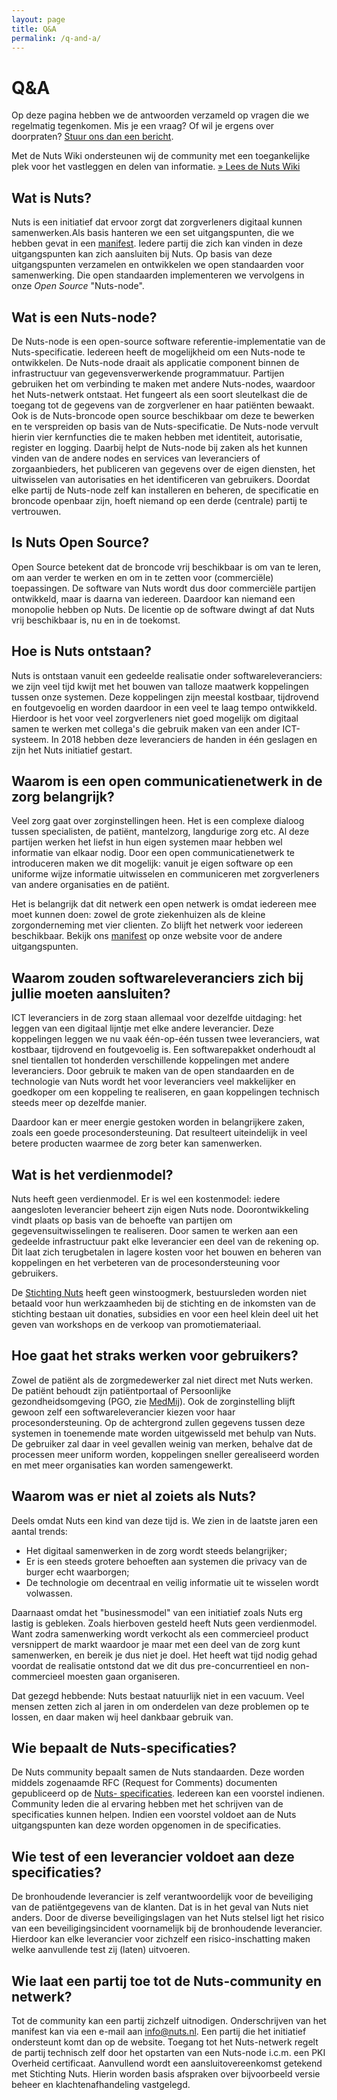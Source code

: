 ```yaml
---
layout: page
title: Q&A
permalink: /q-and-a/
---
```


# Q&A 

Op deze pagina hebben we de antwoorden verzameld op vragen die we regelmatig
tegenkomen. Mis je een vraag? Of wil je ergens over doorpraten? [Stuur ons dan
een bericht](/contact). 

Met de Nuts Wiki ondersteunen wij de community met een toegankelijke plek voor het vastleggen en delen van informatie. 
[&raquo; Lees de Nuts Wiki](https://wiki.nuts.nl/)

## Wat is Nuts?

Nuts is een initiatief dat ervoor zorgt dat zorgverleners digitaal kunnen
samenwerken.Als basis hanteren we een set uitgangspunten, die we hebben gevat
in een [manifest](/manifest). Iedere partij die zich kan vinden in deze
uitgangspunten kan zich aansluiten bij Nuts. Op basis van deze uitgangspunten
verzamelen en ontwikkelen we open standaarden voor samenwerking. Die open
standaarden implementeren we vervolgens in onze _Open Source_ "Nuts-node".


## Wat is een Nuts-node?

De Nuts-node is een open-source software referentie-implementatie van de Nuts-specificatie. Iedereen heeft de mogelijkheid om een Nuts-node te ontwikkelen. De Nuts-node draait als applicatie component binnen de infrastructuur van gegevensverwerkende programmatuur. Partijen gebruiken het om verbinding te maken met andere Nuts-nodes, waardoor het Nuts-netwerk ontstaat. Het fungeert als een soort sleutelkast die de toegang tot de gegevens van de zorgverlener en haar patiënten bewaakt. Ook is de Nuts-broncode open source beschikbaar om deze te bewerken en te verspreiden op basis van de Nuts-specificatie. De Nuts-node vervult hierin vier kernfuncties die te maken hebben met identiteit, autorisatie, register en logging. Daarbij helpt de Nuts-node bij zaken als het kunnen vinden van de andere nodes en services van leveranciers of zorgaanbieders, het publiceren van gegevens over de eigen diensten, het uitwisselen van autorisaties en het identificeren van gebruikers. Doordat elke partij de Nuts-node zelf kan installeren en beheren, de specificatie en broncode openbaar zijn, hoeft niemand op een derde (centrale) partij te vertrouwen.

## Is Nuts Open Source?

Open Source betekent dat de broncode vrij beschikbaar is om van te leren, om
aan verder te werken en om in te zetten voor (commerciële) toepassingen. De
software van Nuts wordt dus door commerciële partijen ontwikkeld, maar is daarna
van iedereen. Daardoor kan niemand een monopolie hebben op Nuts. De licentie op
de software dwingt af dat Nuts vrij beschikbaar is, nu en in de toekomst.
</details></p>

## Hoe is Nuts ontstaan?

Nuts is ontstaan vanuit een gedeelde realisatie onder softwareleveranciers: we
zijn veel tijd kwijt met het bouwen van talloze maatwerk koppelingen tussen onze
systemen. Deze koppelingen zijn meestal kostbaar, tijdrovend en foutgevoelig en
worden daardoor in een veel te laag tempo ontwikkeld. Hierdoor is het voor veel
zorgverleners niet goed mogelijk om digitaal samen te werken met collega's die
gebruik maken van een ander ICT-systeem. In 2018 hebben deze leveranciers de
handen in één geslagen en zijn het Nuts initiatief gestart.

## Waarom is een open communicatienetwerk in de zorg belangrijk?

Veel zorg gaat over zorginstellingen heen. Het is een complexe dialoog tussen
specialisten, de patiënt, mantelzorg, langdurige zorg etc. Al deze partijen
werken het liefst in hun eigen systemen maar hebben wel informatie van elkaar
nodig. Door een open communicatienetwerk te introduceren maken we dit mogelijk:
vanuit je eigen software op een uniforme wijze informatie uitwisselen en
communiceren met zorgverleners van andere organisaties en de patiënt.

Het is belangrijk dat dit netwerk een open netwerk is omdat iedereen mee moet
kunnen doen: zowel de grote ziekenhuizen als de kleine zorgonderneming met vier
clienten. Zo blijft het netwerk voor iedereen beschikbaar. Bekijk ons
[manifest](/manifest) op onze website voor de andere uitgangspunten.


## Waarom zouden softwareleveranciers zich bij jullie moeten aansluiten?

ICT leveranciers in de zorg staan allemaal voor dezelfde uitdaging: het leggen
van een digitaal lijntje met elke andere leverancier. Deze koppelingen leggen we
nu vaak één-op-één tussen twee leveranciers, wat kostbaar, tijdrovend en
foutgevoelig is. Een softwarepakket onderhoudt al snel tientallen tot honderden
verschillende koppelingen met andere leveranciers. Door gebruik te maken van de
open standaarden en de technologie van Nuts wordt het voor leveranciers veel
makkelijker en goedkoper om een koppeling te realiseren, en gaan koppelingen
technisch steeds meer op dezelfde manier.

Daardoor kan er meer energie gestoken worden in belangrijkere zaken, zoals een
goede procesondersteuning. Dat resulteert uiteindelijk in veel betere producten
waarmee de zorg beter kan samenwerken. 

## Wat is het verdienmodel?

Nuts heeft geen verdienmodel. Er is wel een kostenmodel: iedere aangesloten leverancier beheert zijn eigen
Nuts node. Doorontwikkeling vindt plaats op basis van de behoefte van partijen
om gegevensuitwisselingen te realiseren. Door samen te werken aan een gedeelde infrastructuur pakt elke leverancier een
deel van de rekening op. Dit laat zich terugbetalen in lagere kosten voor het
bouwen en beheren van koppelingen en het verbeteren van de procesondersteuning
voor gebruikers.

De [Stichting Nuts](/stichting) heeft geen winstoogmerk, bestuursleden worden
niet betaald voor hun werkzaamheden bij de stichting en de inkomsten van de
stichting bestaan uit donaties, subsidies en voor een heel klein deel uit het
geven van workshops en de verkoop van promotiemateriaal. 

## Hoe gaat het straks werken voor gebruikers?

Zowel de patiënt als de zorgmedewerker zal niet direct met Nuts werken. De
patiënt behoudt zijn patiëntportaal of Persoonlijke gezondheidsomgeving (PGO,
zie [MedMij](https://medmij.nl)). Ook de zorginstelling blijft gewoon zelf een
softwareleverancier kiezen voor haar procesondersteuning. Op de achtergrond
zullen gegevens tussen deze systemen in toenemende mate worden uitgewisseld met
behulp van Nuts. De gebruiker zal daar in veel gevallen weinig van merken,
behalve dat de processen meer uniform worden, koppelingen sneller gerealiseerd
worden en met meer organisaties kan worden samengewerkt.

## Waarom was er niet al zoiets als Nuts?

Deels omdat Nuts een kind van deze tijd is. We zien in de laatste jaren een
aantal trends: 
  * Het digitaal samenwerken in de zorg wordt steeds belangrijker;
  * Er is een steeds grotere behoeften aan systemen die privacy van de burger
    echt waarborgen;
  * De technologie om decentraal en veilig informatie uit te wisselen wordt
    volwassen.

Daarnaast omdat het "businessmodel" van een initiatief zoals Nuts erg lastig is
gebleken. Zoals hierboven gesteld heeft Nuts geen verdienmodel. Want zodra
samenwerking wordt verkocht als een commercieel product versnippert de markt
waardoor je maar met een deel van de zorg kunt samenwerken, en bereik je dus
niet je doel. Het heeft wat tijd nodig gehad voordat de realisatie ontstond dat
we dit dus pre-concurrentieel en non-commercieel moesten gaan organiseren.

Dat gezegd hebbende: Nuts bestaat natuurlijk niet in een vacuum. Veel mensen
zetten zich al jaren in om onderdelen van deze problemen op te lossen, en daar
maken wij heel dankbaar gebruik van.

## Wie bepaalt de Nuts-specificaties?

De Nuts community bepaalt samen de Nuts standaarden. Deze worden middels
zogenaamde RFC (Request for Comments) documenten gepubliceerd op de [Nuts-
specificaties](https://nuts-foundation.gitbook.io/v1/). Iedereen kan een
voorstel indienen. Community leden die al ervaring hebben met het schrijven van
de specificaties kunnen helpen. Indien een voorstel voldoet aan de Nuts
uitgangspunten kan deze worden opgenomen in de specificaties. 

## Wie test of een leverancier voldoet aan deze specificaties?

De bronhoudende leverancier is zelf verantwoordelijk voor de beveiliging van de
patiëntgegevens van de klanten. Dat is in het geval van Nuts niet anders. Door
de diverse beveiligingslagen van het Nuts stelsel ligt het risico van een
beveiligingsincident voornamelijk bij de bronhoudende leverancier. Hierdoor kan
elke leverancier voor zichzelf een risico-inschatting maken welke aanvullende
test zij (laten) uitvoeren. 

## Wie laat een partij toe tot de Nuts-community en netwerk?

Tot de community kan een partij zichzelf uitnodigen. Onderschrijven van het
manifest kan via een e-mail aan [info@nuts.nl](mailto:info@nuts.nl). Een partij
die het initiatief ondersteunt komt dan op de website. Toegang tot het Nuts-netwerk regelt de partij technisch zelf door het opstarten van een Nuts-node
i.c.m. een PKI Overheid certificaat. Aanvullend wordt een aansluitovereenkomst
getekend met Stichting Nuts. Hierin worden basis afspraken over bijvoorbeeld
versie beheer en klachtenafhandeling vastgelegd. 
